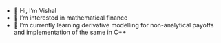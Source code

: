 - 👋 Hi, I’m Vishal
- 👀 I’m interested in mathematical finance
- 🌱 I’m currently learning derivative modelling for non-analytical payoffs and implementation of the same in C++

<!---
Vishalbm/Vishalbm is a ✨ special ✨ repository because its `README.md` (this file) appears on your GitHub profile.
You can click the Preview link to take a look at your changes.
--->
